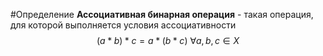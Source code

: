 #Определение
**Ассоциативная бинарная операция** - такая операция, для которой выполняется условия ассоциативности
$$
(a*b)*c=a*(b*c)\text{ } \forall a,b,c \in X
$$

